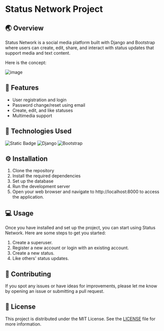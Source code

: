 # Status Network Project

## 🌏 Overview

Status Network is a social media platform built with Django and Bootstrap where users can create, edit, share, and interact with status updates that support media and text content.

Here is the concept:

![image](https://github.com/AlexYelisieiev/status-network/assets/62658287/3f32ee52-d887-40d4-9b9e-2b8506464b44)



## 🌟 Features

- User registration and login
- Password change/reset using email
- Create, edit, and like statuses
- Multimedia support


## 🧪 Technologies Used

![Static Badge](https://img.shields.io/badge/python-black?style=for-the-badge&logo=python) ![Django](https://img.shields.io/badge/django-%23092E20.svg?style=for-the-badge&logo=django) ![Bootstrap](https://img.shields.io/badge/bootstrap-%238511FA.svg?style=for-the-badge&logo=bootstrap&logoColor=white)


## ⚙ Installation

1. Clone the repository
2. Install the required dependencies
3. Set up the database
4. Run the development server
5. Open your web browser and navigate to http://localhost:8000 to access the application.


## 💻 Usage

Once you have installed and set up the project, you can start using Status Network. Here are some steps to get you started:

1. Create a superuser.
2. Register a new account or login with an existing account.
3. Create a new status.
4. Like others' status updates.


## 🤝 Contributing

If you spot any issues or have ideas for improvements, please let me know by opening an issue or submitting a pull request.


## 📄 License

This project is distributed under the MIT License. See the [LICENSE](LICENSE.md) file for more information.

